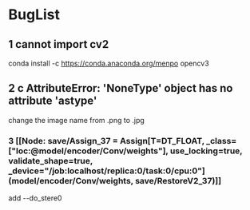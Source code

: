 # BugList
## 1 cannot import cv2
conda install -c https://conda.anaconda.org/menpo opencv3
## 2 c AttributeError: 'NoneType' object has no attribute 'astype'
change the image name from .png to .jpg
### 3 [[Node: save/Assign_37 = Assign[T=DT_FLOAT, _class=["loc:@model/encoder/Conv/weights"], use_locking=true, validate_shape=true, _device="/job:localhost/replica:0/task:0/cpu:0"](model/encoder/Conv/weights, save/RestoreV2_37)]]
add --do_stere0
